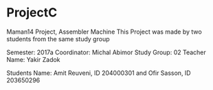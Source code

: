 # ProjectC
Maman14 Project, Assembler Machine
This Project was made by two students from the same study group

Semester: 2017a
Coordinator: Michal Abimor
Study Group: 02
Teacher Name: Yakir Zadok

Students Name: Amit Reuveni, ID 204000301 and Ofir Sasson, ID 203650296


